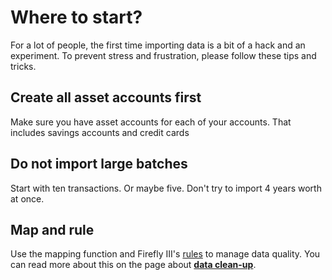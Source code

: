 # Where to start?

For a lot of people, the first time importing data is a bit of a hack and an experiment. To prevent stress and frustration, please follow these tips and tricks.

## Create all asset accounts first

Make sure you have asset accounts for each of your accounts. That includes savings accounts and credit cards

## Do not import large batches

Start with ten transactions. Or maybe five. Don't try to import 4 years worth at once.

## Map and rule

Use the mapping function and Firefly III's [rules](../../firefly-iii/pages-and-features/rules.md) to manage data quality. You can read more about this on the page about **[data clean-up](../how-to-use/clean-up-data.md)**.
